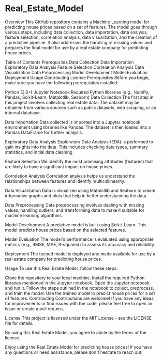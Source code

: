 # Real_Estate_Model

Overview
This GitHub repository contains a Machine Learning model for predicting house prices based on a set of features. The model goes through various steps, including data collection, data importation, data analysis, feature selection, correlation analysis, data visualization, and the creation of a predictive pipeline. It also addresses the handling of missing values and prepares the final model for use by a real estate company for predicting house prices.

Table of Contents
Prerequisites
Data Collection
Data Importation
Exploratory Data Analysis
Feature Selection
Correlation Analysis
Data Visualization
Data Preprocessing
Model Development
Model Evaluation
Deployment
Usage
Contributing
License
Prerequisites
Before you begin, make sure you have the following prerequisites installed:

Python (3.6+)
Jupyter Notebook
Required Python libraries (e.g., NumPy, Pandas, Scikit-Learn, Matplotlib, Seaborn)
Data Collection
The first step in this project involves collecting real estate data. The dataset may be obtained from various sources such as public datasets, web scraping, or an internal database.

Data Importation
Data collected is imported into a Jupyter notebook environment using libraries like Pandas. The dataset is then loaded into a Pandas DataFrame for further analysis.

Exploratory Data Analysis
Exploratory Data Analysis (EDA) is performed to gain insights into the data. This includes checking data types, summary statistics, and initial data cleaning.

Feature Selection
We identify the most promising attributes (features) that are likely to have a significant impact on house prices.

Correlation Analysis
Correlation analysis helps us understand the relationships between features and identify multicollinearity.

Data Visualization
Data is visualized using Matplotlib and Seaborn to create informative graphs and plots that help in better understanding the data.

Data Preprocessing
Data preprocessing involves dealing with missing values, handling outliers, and transforming data to make it suitable for machine learning algorithms.

Model Development
A predictive model is built using Scikit-Learn. This model predicts house prices based on the selected features.

Model Evaluation
The model's performance is evaluated using appropriate metrics (e.g., RMSE, MAE, R-squared) to assess its accuracy and reliability.

Deployment
The trained model is deployed and made available for use by a real estate company for predicting house prices.

Usage
To use this Real Estate Model, follow these steps:

Clone the repository to your local machine.
Install the required Python libraries mentioned in the Jupyter notebook.
Open the Jupyter notebook and run it.
Follow the steps outlined in the notebook to collect, preprocess, and train the model.
Use the trained model to predict house prices for a set of features.
Contributing
Contributions are welcome! If you have any ideas for improvements or find issues with the code, please feel free to open an issue or create a pull request.

License
This project is licensed under the MIT License - see the LICENSE file for details.

By using this Real Estate Model, you agree to abide by the terms of the license.

Enjoy using the Real Estate Model for predicting house prices! If you have any questions or need assistance, please don't hesitate to reach out.
